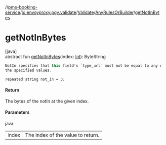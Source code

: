 //[pms-booking-service](../../../../index.md)/[io.envoyproxy.pgv.validate](../../index.md)/[Validate](../index.md)/[AnyRulesOrBuilder](index.md)/[getNotInBytes](get-not-in-bytes.md)

# getNotInBytes

[java]\
abstract fun [getNotInBytes](get-not-in-bytes.md)(index: [Int](https://kotlinlang.org/api/core/kotlin-stdlib/kotlin/-int/index.html)): ByteString

```kotlin
NotIn specifies that this field's `type_url` must not be equal to any of
the specified values.

```
`repeated string not_in = 3;`

#### Return

The bytes of the notIn at the given index.

#### Parameters

java

| | |
|---|---|
| index | The index of the value to return. |